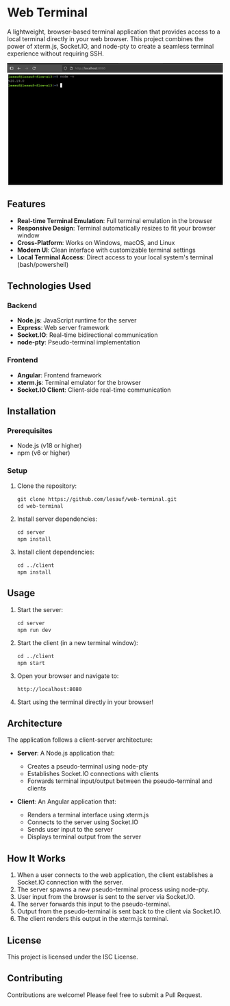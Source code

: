 # Web Terminal

A lightweight, browser-based terminal application that provides access to a local terminal directly in your web browser. This project combines the power of xterm.js, Socket.IO, and node-pty to create a seamless terminal experience without requiring SSH.

![Web Terminal Screenshot](assets/images/terminal-screenshot.png)

<!-- Note: Add your screenshot to the assets/images directory and name it terminal-screenshot.png -->

## Features

- **Real-time Terminal Emulation**: Full terminal emulation in the browser
- **Responsive Design**: Terminal automatically resizes to fit your browser window
- **Cross-Platform**: Works on Windows, macOS, and Linux
- **Modern UI**: Clean interface with customizable terminal settings
- **Local Terminal Access**: Direct access to your local system's terminal (bash/powershell)

## Technologies Used

### Backend
- **Node.js**: JavaScript runtime for the server
- **Express**: Web server framework
- **Socket.IO**: Real-time bidirectional communication
- **node-pty**: Pseudo-terminal implementation

### Frontend
- **Angular**: Frontend framework
- **xterm.js**: Terminal emulator for the browser
- **Socket.IO Client**: Client-side real-time communication

## Installation

### Prerequisites
- Node.js (v18 or higher)
- npm (v6 or higher)

### Setup

1. Clone the repository:
   ```
   git clone https://github.com/lesauf/web-terminal.git
   cd web-terminal
   ```

2. Install server dependencies:
   ```
   cd server
   npm install
   ```

3. Install client dependencies:
   ```
   cd ../client
   npm install
   ```

## Usage

1. Start the server:
   ```
   cd server
   npm run dev
   ```

2. Start the client (in a new terminal window):
   ```
   cd ../client
   npm start
   ```

3. Open your browser and navigate to:
   ```
   http://localhost:8080
   ```

4. Start using the terminal directly in your browser!

## Architecture

The application follows a client-server architecture:

- **Server**: A Node.js application that:
  - Creates a pseudo-terminal using node-pty
  - Establishes Socket.IO connections with clients
  - Forwards terminal input/output between the pseudo-terminal and clients

- **Client**: An Angular application that:
  - Renders a terminal interface using xterm.js
  - Connects to the server using Socket.IO
  - Sends user input to the server
  - Displays terminal output from the server

## How It Works

1. When a user connects to the web application, the client establishes a Socket.IO connection with the server.
2. The server spawns a new pseudo-terminal process using node-pty.
3. User input from the browser is sent to the server via Socket.IO.
4. The server forwards this input to the pseudo-terminal.
5. Output from the pseudo-terminal is sent back to the client via Socket.IO.
6. The client renders this output in the xterm.js terminal.

## License

This project is licensed under the ISC License.

## Contributing

Contributions are welcome! Please feel free to submit a Pull Request.
